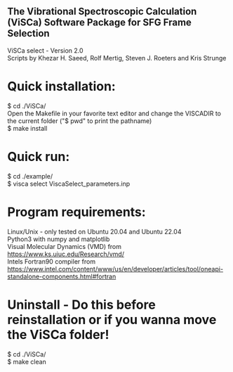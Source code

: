   
## The Vibrational Spectroscopic Calculation (ViSCa) Software Package for SFG Frame Selection
ViSCa select - Version 2.0  
Scripts by Khezar H. Saeed, Rolf Mertig, Steven J. Roeters and Kris Strunge  
  
# Quick installation:  
$ cd ./ViSCa/  
Open the Makefile in your favorite text editor and change the VISCADIR to the current folder ("$ pwd" to print the pathname)  
$ make install  

# Quick run:
$ cd ./example/  
$ visca select ViscaSelect\_parameters.inp

# Program requirements:
  Linux/Unix - only tested on Ubuntu 20.04 and Ubuntu 22.04  
  Python3 with numpy and matplotlib  
  Visual Molecular Dynamics (VMD) from https://www.ks.uiuc.edu/Research/vmd/  
  Intels Fortran90 compiler from https://www.intel.com/content/www/us/en/developer/articles/tool/oneapi-standalone-components.html#fortran  
  

# Uninstall - Do this before reinstallation or if you wanna move the ViSCa folder!
$ cd ./ViSCa/  
$ make clean  

